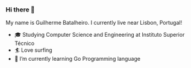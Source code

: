 ### Hi there 👋

My name is Guilherme Batalheiro. I currently live near Lisbon, Portugal!

- 🎓 Studying Computer Science and Engineering at Instituto Superior Técnico
- 🏄 Love surfing
- 🌱 I’m currently learning Go Programming language

